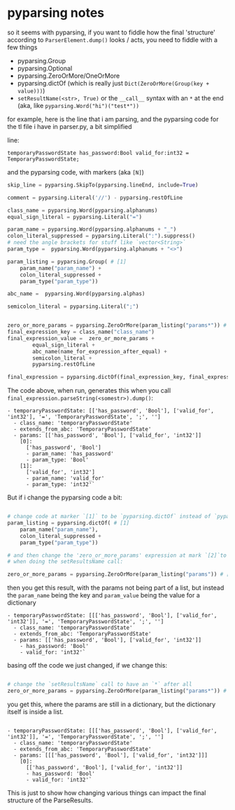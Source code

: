 # pyparsing notes

so it seems with pyparsing, if you want to fiddle how the final 'structure' according to `ParserElement.dump()` looks / acts, you
need to fiddle with a few things

* pyparsing.Group
* pyparsing.Optional
* pyparsing.ZeroOrMore/OneOrMore
* pyparsing.dictOf (which is really just `Dict(ZeroOrMore(Group(key + value)))`)
* `setResultName(<str>, True)` or the `__call__` syntax with an `*` at the end (aka, like `pyparsing.Word("hi")("test*"))`

for example, here is the line that i am parsing, and the pyparsing code for the tl file i have in parser.py, a bit simplified

line:

```plaintext
temporaryPasswordState has_password:Bool valid_for:int32 = TemporaryPasswordState;
```

and the pyparsing code, with markers (aka `[N]`)

```python
skip_line = pyparsing.SkipTo(pyparsing.lineEnd, include=True)

comment = pyparsing.Literal('//') - pyparsing.restOfLine

class_name = pyparsing.Word(pyparsing.alphanums)
equal_sign_literal = pyparsing.Literal("=")

param_name = pyparsing.Word(pyparsing.alphanums + "_")
colon_literal_suppressed = pyparsing.Literal(":").suppress()
# need the angle brackets for stuff like `vector<String>`
param_type =  pyparsing.Word(pyparsing.alphanums + "<>")

param_listing = pyparsing.Group( # [1]
    param_name("param_name") +
    colon_literal_suppressed +
    param_type("param_type"))

abc_name =  pyparsing.Word(pyparsing.alphas)

semicolon_literal = pyparsing.Literal(";")


zero_or_more_params = pyparsing.ZeroOrMore(param_listing("params*")) # [2]
final_expression_key = class_name("class_name")
final_expression_value =  zero_or_more_params +
        equal_sign_literal +
        abc_name(name_for_expression_after_equal) +
        semicolon_literal +
        pyparsing.restOfLine

final_expression = pyparsing.dictOf(final_expression_key, final_expression_value)


```

The code above, when run, generates this when you call `final_expression.parseString(<somestr>).dump()`:

```plaintext
- temporaryPasswordState: [['has_password', 'Bool'], ['valid_for', 'int32'], '=', 'TemporaryPasswordState', ';', '']
  - class_name: 'temporaryPasswordState'
  - extends_from_abc: 'TemporaryPasswordState'
  - params: [['has_password', 'Bool'], ['valid_for', 'int32']]
    [0]:
      ['has_password', 'Bool']
      - param_name: 'has_password'
      - param_type: 'Bool'
    [1]:
      ['valid_for', 'int32']
      - param_name: 'valid_for'
      - param_type: 'int32'`
```

But if i change the pyparsing code a bit:

```python

# change code at marker `[1]` to be `pyparsing.dictOf` instead of `pyparsing.Group`
param_listing = pyparsing.dictOf( # [1]
    param_name("param_name"),
    colon_literal_suppressed +
    param_type("param_type"))

# and then change the 'zero_or_more_params' expression at mark `[2]`to not have a `*`
# when doing the setResultsName call:

zero_or_more_params = pyparsing.ZeroOrMore(param_listing("params")) # [2]


```

then you get this result, with the params not being part of a list, but instead the `param_name` being the key and
`param_value` being the value for a dictionary

```plaintext
- temporaryPasswordState: [[['has_password', 'Bool'], ['valid_for', 'int32']], '=', 'TemporaryPasswordState', ';', '']
  - class_name: 'temporaryPasswordState'
  - extends_from_abc: 'TemporaryPasswordState'
  - params: [['has_password', 'Bool'], ['valid_for', 'int32']]
    - has_password: 'Bool'
    - valid_for: 'int32'`

```

basing off the code we just changed, if we change this:

```python

# change the `setResultsName` call to have an `*` after all
zero_or_more_params = pyparsing.ZeroOrMore(param_listing("params*")) # [2]

```


you get this, where the params are still in a dictionary, but the dictionary itself is inside a list.

```plaintext

- temporaryPasswordState: [[['has_password', 'Bool'], ['valid_for', 'int32']], '=', 'TemporaryPasswordState', ';', '']
  - class_name: 'temporaryPasswordState'
  - extends_from_abc: 'TemporaryPasswordState'
  - params: [[['has_password', 'Bool'], ['valid_for', 'int32']]]
    [0]:
      [['has_password', 'Bool'], ['valid_for', 'int32']]
      - has_password: 'Bool'
      - valid_for: 'int32'`
```


This is just to show how changing various things can impact the final structure of the ParseResults.

